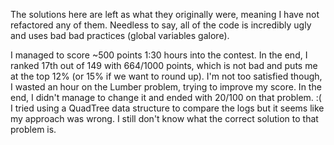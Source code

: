 The solutions here are left as what they originally were, meaning I have not refactored any of them. Needless to say, all of the code is incredibly ugly and uses bad bad practices (global variables galore).

I managed to score ~500 points 1:30 hours into the contest.
In the end, I ranked 17th out of 149 with 664/1000 points, which is not bad and puts me at the top 12% (or 15% if we want to round up).
I'm not too satisfied though, I wasted an hour on the Lumber problem, trying to improve my score. In the end, I didn't manage to change it and ended with 20/100 on that problem. :( I tried using a QuadTree data structure to compare the logs but it seems like my approach was wrong. I still don't know what the correct solution to that problem is.
